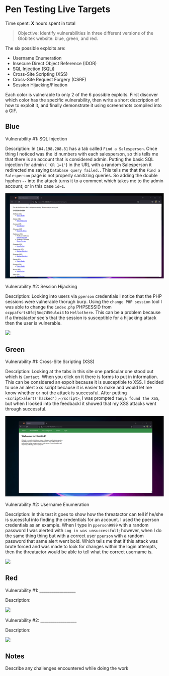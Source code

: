# Pen Testing Live Targets

Time spent: **X** hours spent in total

> Objective: Identify vulnerabilities in three different versions of the Globitek website: blue, green, and red.

The six possible exploits are:

* Username Enumeration
* Insecure Direct Object Reference (IDOR)
* SQL Injection (SQLi)
* Cross-Site Scripting (XSS)
* Cross-Site Request Forgery (CSRF)
* Session Hijacking/Fixation

Each color is vulnerable to only 2 of the 6 possible exploits. First discover which color has the specific vulnerability, then write a short description of how to exploit it, and finally demonstrate it using screenshots compiled into a GIF.

## Blue

Vulnerability #1: SQL Injection

Description:
In ` 104.198.208.81 ` has a tab called ` Find a Salesperson `. Once thing I noticed was the id numbers with each salesperson, so this tells me that there is an account that is considered admin. Putting the basic SQL injection for admin ( ` 'OR 1=1' `) in the URL with a random Salesperson it redirected me saying ` Database query failed. `. This tells me that the ` Find a Salesperson ` page is not properly sanitizing queries. So adding the double hyphen ` -- ` into the attack turns it to a comment which takes me to the admin account; or in this case `id=1`. 

<img src="SQL.gif">


Vulnerability #2: Session Hijacking

Description:
Looking into users via ` pperson ` credentials I notice that the PHP sessions were vulnerable thorugh burp. Using the  `change PHP session` tool I was able to change the ` index.php ` PHPSESSID from ` ocppafsrts0fdj5mq7d50uloi3 ` to ` Hellothere `. This can be a problem because if a threatactor see's that the session is susceptible for a hijacking attack then the user is vulnerable. 

<img src="Session.gif">


## Green

Vulnerability #1: Cross-Site Scripting (XSS)

Description:
Looking at the tabs in this site one particular one stood out which is ` Contact `. When you click on it there is forms to put in information. This can be considered an expoit because it is susceptible to XSS. I decided to use an alert xxs script because it is easier to make and would let me know whether or not the attack is successful. After putting ` <script>alert('hacked');</script> `, I was prompted ` Tanya found the XSS `, but when I looked into the feedbackl it showed that my XSS attacks went through successful.

<img src="XSS.gif">


Vulnerability #2: Username Enumeration

Description:
In this test it goes to show how the threatactor can tell if he/she is sucessful into finding the credentials for an account. I used the pperson credentials as an example. When I type in `pperson9999` with a random password I was alerted with `Log in was unsuccessfull`; however, when I do the same thing thing but with a correct user `pperson` with a random password that same alert went bold. Which tells me that if this attack was brute forced and was made to look for changes within the login attempts, then the threatactor would be able to tell what the correct username is. 

<img src=".gif">

## Red

Vulnerability #1: __________________

Description:

<img src=".gif">


Vulnerability #2: __________________

Description:

<img src=".gif">

## Notes

Describe any challenges encountered while doing the work
